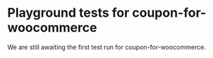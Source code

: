 # Playground tests for coupon-for-woocommerce
We are still awaiting the first test run for coupon-for-woocommerce.
